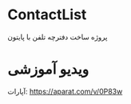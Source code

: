 # ContactList

پروژه ساخت دفترچه تلفن با پایتون


# ویدیو آموزشی

آپارات: https://aparat.com/v/0P83w
